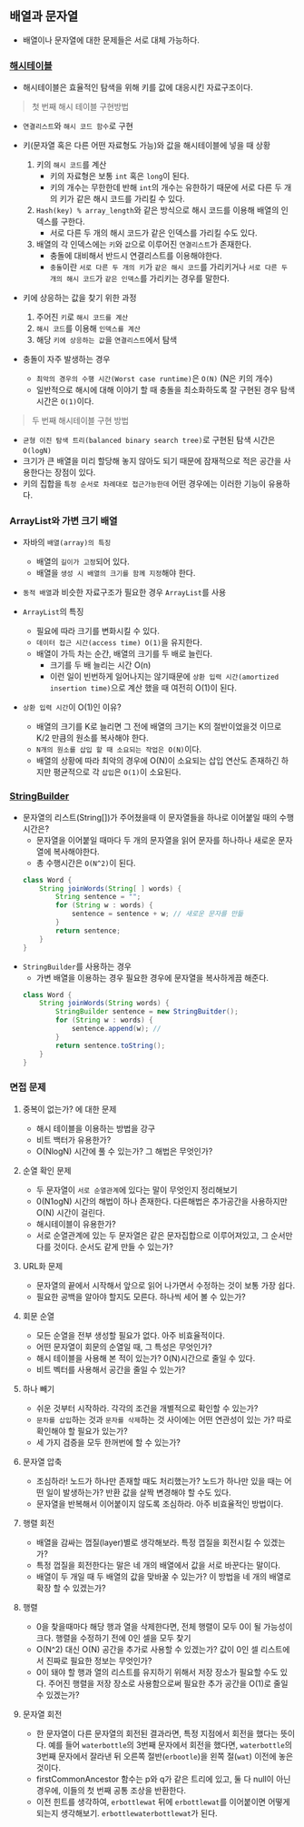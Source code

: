 ## 배열과 문자열
- 배열이나 문자열에 대한 문제들은 서로 대체 가능하다.

### [해시테이블](../../src/main/java/kr/seok/study/ChainHash.java)
- 해시테이블은 효율적인 탐색을 위해 키를 값에 대응시킨 자료구조이다.

> 첫 번째 해시 테이블 구현방법
- `연결리스트`와 `해시 코드 함수`로 구현

- 키(문자열 혹은 다른 어떤 자료형도 가능)와 값을 해시테이블에 넣을 때 상황
    1. 키의 `해시 코드`를 계산
        - 키의 자료형은 보통 `int` 혹은 `long`이 된다.
        - 키의 개수는 무한한데 반해 `int`의 개수는 유한하기 때문에 
          서로 다른 두 개의 키가 같은 해시 코드를 가리킬 수 있다.
    2. `Hash(key) % array_length`와 같은 방식으로 해시 코드를 이용해 배열의 인덱스를 구한다.
        - 서로 다른 두 개의 해시 코드가 같은 인덱스를 가리킬 수도 있다.
    3. 배열의 각 인덱스에는 `키`와 `값`으로 이루어진 `연결리스트`가 존재한다.
        - 충돌에 대비해서 반드시 연결리스트를 이용해야한다.
        - `충돌`이란 `서로 다른 두 개의 키`가 `같은 해시 코드`를 가리키거나 
          `서로 다른 두 개의 해시 코드`가 `같은 인덱스`를 가리키는 경우를 말한다.

- 키에 상응하는 값을 찾기 위한 과정
    1. 주어진 `키`로 `해시 코드를 계산`
    2. `해시 코드`를 이용해 `인덱스를 계산`
    3. 해당 `키에 상응하는 값`을 `연결리스트`에서 탐색

- 충돌이 자주 발생하는 경우
    - `최악의 경우의 수행 시간(Worst case runtime)`은 `O(N)` (N은 키의 개수)
    - 일반적으로 해시에 대해 이야기 할 때 충돌을 최소화하도록 잘 구현된 경우 탐색 시간은 `O(1)`이다.

> 두 번째 해시테이블 구현 방법
- `균형 이진 탐색 트리(balanced binary search tree)`로 구현된 탐색 시간은 `O(logN)`
- 크기가 큰 배열을 미리 할당해 놓지 않아도 되기 때문에 잠재적으로 적은 공간을 사용한다는 장점이 있다.
- 키의 집합을 `특정 순서로 차례대로 접근가능한데` 어떤 경우에는 이러한 기능이 유용하다.

### ArrayList와 가변 크기 배열
- 자바의 `배열(array)의 특징`
    - 배열의 `길이가 고정`되어 있다. 
    - 배열을 `생성 시 배열의 크기를 함께 지정`해야 한다.

- `동적 배열`과 비슷한 자료구조가 필요한 경우 `ArrayList`를 사용

- `ArrayList`의 특징
    - 필요에 따라 크기를 변화시킬 수 있다.
    - `데이터 접근 시간(access time) O(1)`을 유지한다.
    - 배열이 가득 차는 순간, 배열의 크기를 두 배로 늘린다.
        - 크기를 두 배 늘리는 시간 O(n)
        - 이런 일이 빈번하게 일어나지는 않기때문에 `상환 입력 시간(amortized insertion time)`으로 계산 했을 때 여전히 O(1)이 된다.

- `상환 입력 시간`이 O(1)인 이유?
    - 배열의 크기를 K로 늘리면 그 전에 배열의 크기는 K의 절반이었을것 이므로 K/2 만큼의 원소를 복사해야 한다.
    - `N개의 원소를 삽입 할 때 소요되는 작업은 O(N)`이다.
    - 배열의 상황에 따라 최악의 경우에 O(N)이 소요되는 삽입 연산도 존재하긴 하지만 평균적으로 각 `삽입`은 `O(1)`이 소요된다.

### [StringBuilder](../../src/main/java/kr/seok/study/CustomStringBuffer.java)
- 문자열의 리스트(String[])가 주어쳤을때 이 문자열들을 하나로 이어붙일 때의 수행 시간은?
    - 문자열을 이어붙일 때마다 두 개의 문자열을 읽어 문자를 하나하나 새로운 문자열에 복사해야한다.
    - 총 수행시간은 `O(N^2)`이 된다.
    ```java
    class Word {
        String joinWords(String[ ] words) { 
            String sentence = "";
            for (String w : words) {
                sentence = sentence + w; // 새로운 문자를 만듦
            }
            return sentence;
        }
    }
    ```
- `StringBuilder`를 사용하는 경우
    - 가변 배열을 이용하는 경우 필요한 경우에 문자열을 복사하게끔 해준다.
    ```java
    class Word {
        String joinWords(String words) {
            StringBuilder sentence = new StringBuitder();
            for (String w : words) {
                sentence.append(w); // 
            }
            return sentence.toString();
        }
    }
    ```

### 면접 문제
1. 중복이 없는가? 에 대한 문제
    - 해시 테이블을 이용하는 방법을 강구
    - 비트 백터가 유용한가?
    - O(NlogN) 시간에 풀 수 있는가? 그 해법은 무엇인가?

2. 순열 확인 문제
    - 두 문자열이 `서로 순열관계`에 있다는 말이 무엇인지 정리해보기
    - 0(N1ogN) 시간의 해법이 하나 존재한다. 다른해법은 추가공간을 사용하지만 O(N) 시간이 걸린다.
    - 해시테이블이 유용한가?
    - 서로 순열관계에 있는 두 문자열은 같은 문자집합으로 이루어져있고, 그 순서만 다를 것이다. 순서도 같게 만들 수 있는가?

3. URL화 문제
    - 문자열의 끝에서 시작해서 앞으로 읽어 나가면서 수정하는 것이 보통 가장 쉽다.
    - 필요한 공백을 알아야 할지도 모른다. 하나씩 세어 볼 수 있는가?    

4. 회문 순열
    - 모든 순열을 전부 생성할 필요가 없다. 아주 비효율적이다.
    - 어떤 문자열이 회문의 순열일 때, 그 특성은 무엇인가?
    - 해시 테이블을 사용해 본 적이 있는가? 0(N)시간으로 줄일 수 있다.
    - 비트 벡터를 사용해서 공간을 줄일 수 있는가?

5. 하나 빼기
    - 쉬운 것부터 시작하라. 각각의 조건을 개별적으로 확인할 수 있는가?
    - `문차를 삽입`하는 것과 `문자를 삭제`하는 것 사이에는 어떤 연관성이 있는 가? 따로 확인해야 할 필요가 있는가?
    - 세 가지 검증을 모두 한꺼번에 할 수 있는가?

6. 문자열 압축
    - 조심하라! 노드가 하나만 존재할 때도 처리했는가? 노드가 하나만 있을 때는 어떤 일이 발생하는가? 반환 값을 살짝 변경해야 할 수도 있다.
    - 문자열을 반복해서 이어붙이지 않도록 조심하라. 아주 비효율적인 방법이다.

7. 행렬 회전
    - 배열을 감싸는 껍질(layer)별로 생각해보라. 특정 껍질을 회전시킬 수 있겠는가?
    - 특정 껍질을 회전한다는 말은 네 개의 배열에서 값을 서로 바꾼다는 말이다. 
    - 배열이 두 개일 때 두 배열의 값을 맞바꿀 수 있는가? 이 방법을 네 개의 배열로 확장 할 수 있겠는가?

8. 행렬
    - 0을 찾을때마다 해당 행과 열을 삭제한다면, 전체 행렬이 모두 0이 될 가능성이 크다. 행렬을 수정하기 전에 0인 셀을 모두 찾기
    - O(N^2) 대신 O(N) 공간을 추가로 사용할 수 있겠는가? 값이 0인 셀 리스트에서 진짜로 필요한 정보는 무엇인가?
    - 0이 돼야 할 행과 열의 리스트를 유지하기 위해서 저장 장소가 필요할 수도 있다. 주어진 행렬을 저장 장소로 사용함으로써 필요한 추가 공간을 O(1)로 줄일 수 있겠는가? 
    
9. 문자열 회전
    - 한 문자열이 다른 문자열의 회전된 결과라면, 특정 지점에서 회전을 했다는 뜻이다. 예를 들어 `waterbottle`의 3번째 문자에서 회전을 했다면, `waterbottle`의 3번째 문자에서 잘라낸 뒤 오른쪽 절반(`erbootle`)을 왼쪽 절(`wat`) 이전에 놓은 것이다. 
    - firstCommonAncestor 함수는 p와 q가 같은 트리에 있고, 둘 다 null이 아닌 경우에, 이들의 첫 번째 공통 조상을 반환한다.
    - 이전 힌트를 생각하여, `erbottlewat` 뒤에 `erbottlewat`를 이어붙이면 어떻게 되는지 생각해보기. `erbottlewaterbottlewat`가 된다.
